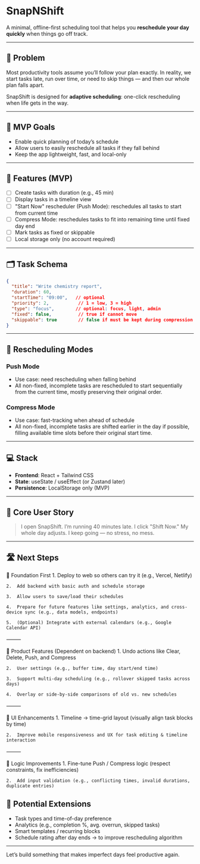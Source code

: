 # SnapNShift

A minimal, offline-first scheduling tool that helps you **reschedule your day quickly** when things go off track.

---

## 🧠 Problem

Most productivity tools assume you’ll follow your plan exactly. In reality, we start tasks late, run over time, or need to skip things — and then our whole plan falls apart.

SnapShift is designed for **adaptive scheduling**: one-click rescheduling when life gets in the way.

---

## 🎯 MVP Goals

- Enable quick planning of today’s schedule
- Allow users to easily reschedule all tasks if they fall behind
- Keep the app lightweight, fast, and local-only

---

## 🔧 Features (MVP)

- [ ] Create tasks with duration (e.g., 45 min)
- [ ] Display tasks in a timeline view
- [ ] "Start Now" rescheduler (Push Mode): reschedules all tasks to start from current time
- [ ] Compress Mode: reschedules tasks to fit into remaining time until fixed day end
- [ ] Mark tasks as fixed or skippable
- [ ] Local storage only (no account required)

---

## 🗂️ Task Schema

```json
{
  "title": "Write chemistry report",
  "duration": 60,
  "startTime": "09:00",   // optional
  "priority": 2,           // 1 = low, 3 = high
  "type": "focus",        // optional: focus, light, admin
  "fixed": false,          // true if cannot move
  "skippable": true        // false if must be kept during compression
}
```

---

## 🔁 Rescheduling Modes

### Push Mode
- Use case: need rescheduling when falling behind
- All non-fixed, incomplete tasks are rescheduled to start sequentially from the current time, mostly preserving their original order.

### Compress Mode
- Use case: fast-tracking when ahead of schedule
- All non-fixed, incomplete tasks are shifted earlier in the day if possible, filling available time slots before their original start time.

---

## 💻 Stack

- **Frontend**: React + Tailwind CSS
- **State**: useState / useEffect (or Zustand later)
- **Persistence**: LocalStorage only (MVP)

---

## 📌 Core User Story

> I open SnapShift. I’m running 40 minutes late. I click "Shift Now." My whole day adjusts. I keep going — no stress, no mess.

---

## 🛣️ Next Steps
🧱 Foundation First
	1.	Deploy to web so others can try it (e.g., Vercel, Netlify)
 
	2.	Add backend with basic auth and schedule storage
 
	3.	Allow users to save/load their schedules
 
	4.	Prepare for future features like settings, analytics, and cross-device sync (e.g., data models, endpoints)
 
	5.	(Optional) Integrate with external calendars (e.g., Google Calendar API)

⸻

🔧 Product Features (Dependent on backend)
	1.	Undo actions like Clear, Delete, Push, and Compress
 
	2.	User settings (e.g., buffer time, day start/end time)
 
	3.	Support multi-day scheduling (e.g., rollover skipped tasks across days)
 
	4.	Overlay or side-by-side comparisons of old vs. new schedules

⸻

🎨 UI Enhancements
	1.	Timeline → time-grid layout (visually align task blocks by time)
 
	2.	Improve mobile responsiveness and UX for task editing & timeline interaction

⸻

🧠 Logic Improvements
	1.	Fine-tune Push / Compress logic (respect constraints, fix inefficiencies)
 
	2.	Add input validation (e.g., conflicting times, invalid durations, duplicate entries)


## 🔮 Potential Extensions
- Task types and time-of-day preference
- Analytics (e.g., completion %, avg. overrun, skipped tasks)
- Smart templates / recurring blocks
- Schedule rating after day ends -> to improve rescheduling algorithm





---

Let’s build something that makes imperfect days feel productive again.
